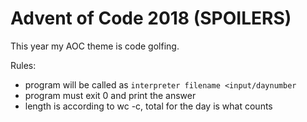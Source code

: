# Advent of Code 2018 (SPOILERS)

This year my AOC theme is code golfing.

Rules:
- program will be called as `interpreter filename <input/daynumber`
- program must exit 0 and print the answer
- length is according to wc -c, total for the day is what counts
